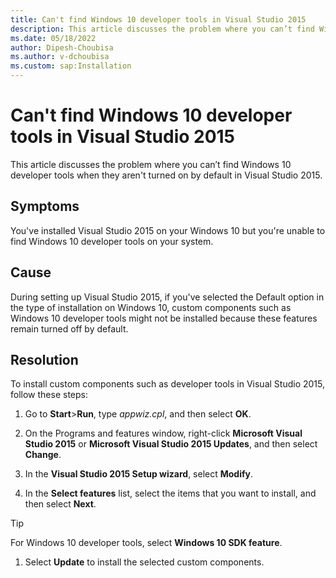 ```yaml
---
title: Can't find Windows 10 developer tools in Visual Studio 2015
description: This article discusses the problem where you can’t find Windows 10 developer tools when they aren't turned on by default in Visual Studio 2015.
ms.date: 05/18/2022
author: Dipesh-Choubisa
ms.author: v-dchoubisa
ms.custom: sap:Installation
---
```


# Can't find Windows 10 developer tools in Visual Studio 2015

This article discusses the problem where you can’t find Windows 10 developer tools when they aren't turned on by default in Visual Studio 2015.

## Symptoms

You've installed Visual Studio 2015 on your Windows 10 but you're unable to find Windows 10 developer tools on your system.

## Cause

During setting up Visual Studio 2015, if you've selected the Default option in the type of installation on Windows 10, custom components such as Windows 10 developer tools might not be installed because these features remain turned off by default.

## Resolution

To install custom components such as developer tools in Visual Studio 2015, follow these steps:

1. Go to **Start**>**Run**, type *appwiz.cpl*, and then select **OK**.

1. On the Programs and features window, right-click **Microsoft Visual Studio <Edition/> 2015** or **Microsoft Visual Studio <Edition/> 2015 Updates**, and then select **Change**.

1. In the **Visual Studio 2015 Setup wizard**, select **Modify**.

1. In the **Select features** list, select the items that you want to install, and then select **Next**.

> [!TIP]
> For Windows 10 developer tools, select **Windows 10 SDK feature**.

1. Select **Update** to install the selected custom components.
